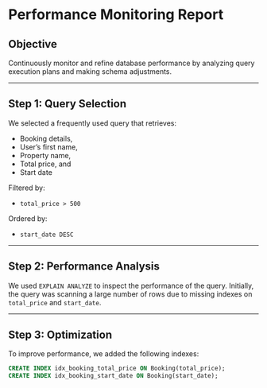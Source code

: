 # Performance Monitoring Report

## Objective

Continuously monitor and refine database performance by analyzing query execution plans and making schema adjustments.

---

## Step 1: Query Selection

We selected a frequently used query that retrieves:

- Booking details,
- User’s first name,
- Property name,
- Total price, and
- Start date

Filtered by:

- `total_price > 500`

Ordered by:

- `start_date DESC`

---

## Step 2: Performance Analysis

We used `EXPLAIN ANALYZE` to inspect the performance of the query. Initially, the query was scanning a large number of rows due to missing indexes on `total_price` and `start_date`.

---

## Step 3: Optimization

To improve performance, we added the following indexes:

```sql
CREATE INDEX idx_booking_total_price ON Booking(total_price);
CREATE INDEX idx_booking_start_date ON Booking(start_date);
```
